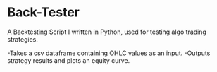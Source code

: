 # Back-Tester
A Backtesting Script I written in Python, used for testing algo trading strategies. 

-Takes a csv dataframe containing OHLC values as an input. 
-Outputs strategy results and plots an equity curve.

